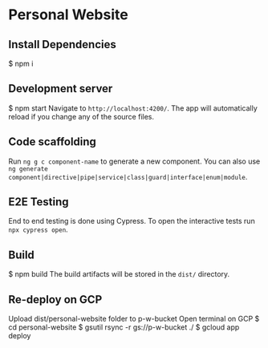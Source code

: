 # Personal Website

## Install Dependencies
$ npm i

## Development server
$ npm start
Navigate to `http://localhost:4200/`. The app will automatically reload if you change any of the source files.

## Code scaffolding
Run `ng g c component-name` to generate a new component. You can also use `ng generate component|directive|pipe|service|class|guard|interface|enum|module`.

## E2E Testing
End to end testing is done using Cypress. To open the interactive tests run `npx cypress open`.

## Build
$ npm build
The build artifacts will be stored in the `dist/` directory.

## Re-deploy on GCP
Upload dist/personal-website folder to p-w-bucket
Open terminal on GCP
$ cd personal-website
$ gsutil rsync -r gs://p-w-bucket ./
$ gcloud app deploy
